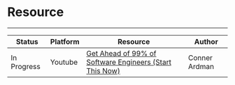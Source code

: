 # Resource
---

| Status | Platform | Resource | Author |
| --- | --- | --- | --- |
| In Progress | Youtube | [Get Ahead of 99% of Software Engineers (Start This Now)](https://www.youtube.com/watch?v=ScDIUahWY8s) | Conner Ardman |
